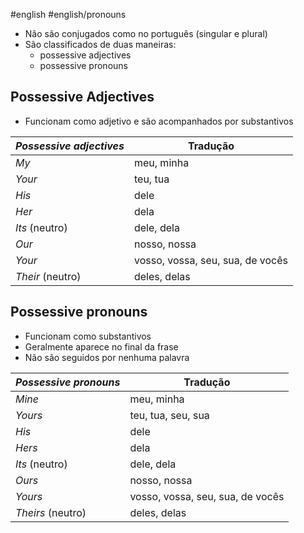 #english #english/pronouns

- Não são conjugados como no português (singular e plural)
- São classificados de duas maneiras:
	- possessive adjectives
	- possessive pronouns

## Possessive Adjectives

- Funcionam como adjetivo e são acompanhados por substantivos

| _Possessive adjectives_ | Tradução                         |
| ----------------------- | -------------------------------- |
| _My_                    | meu, minha                       |
| _Your_                  | teu, tua                         |
| _His_                   | dele                             |
| _Her_                   | dela                             |
| _Its_ (neutro)          | dele, dela                       |
| _Our_                   | nosso, nossa                     |
| _Your_                  | vosso, vossa, seu, sua, de vocês |
| _Their_ (neutro)        | deles, delas                     |
## Possessive pronouns

- Funcionam como substantivos
- Geralmente aparece no final da frase
- Não são seguidos por nenhuma palavra

| _Possessive pronouns_ | Tradução                         |
| --------------------- | -------------------------------- |
| _Mine_                | meu, minha                       |
| _Yours_               | teu, tua, seu, sua               |
| _His_                 | dele                             |
| _Hers_                | dela                             |
| _Its_ (neutro)        | dele, dela                       |
| _Ours_                | nosso, nossa                     |
| _Yours_               | vosso, vossa, seu, sua, de vocês |
| _Theirs_ (neutro)     | deles, delas                     |
